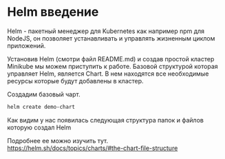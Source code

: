 # Helm введение

Helm - пакетный менеджер для Kubernetes как например npm для NodeJS, он позволяет устанавливать и управлять жизненным
циклом приложений.

Установив Helm (смотри файл README.md) и создав простой кластер Minikube мы можем приступить к работе. Базовой
структурой которая управляет Helm, является Chart. В нем находятся все необходимые ресурсы которые будут добавлены в
кластер.

Создадим базовый чарт. 

```bash
helm create demo-chart
```

Как видим у нас появилась следующая структура папок и файлов которую создал Helm



Подробнее ее можно изучить тут. https://helm.sh/docs/topics/charts/#the-chart-file-structure

